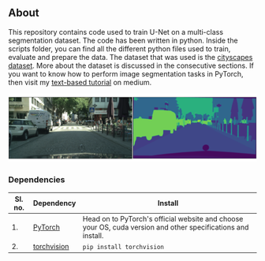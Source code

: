 ## About
This repository contains code used to train U-Net on a multi-class segmentation dataset. The code has been written in python. Inside the scripts folder, you can find all the different python files used to train, evaluate and prepare the data. The dataset that was used is the [cityscapes dataset](https://www.cityscapes-dataset.com/). More about the dataset is discussed in the consecutive sections. If you want to know how to perform image segmentation tasks in PyTorch, then visit my [text-based tutorial](https://medium.com/@mhamdaan/multi-class-semantic-segmentation-with-u-net-pytorch-ee81a66bba89) on medium. 

![image](1.png)

### Dependencies
| Sl. no. | Dependency | Install | 
| --- | --- | --- |
| 1. | [PyTorch](https://pytorch.org/) | Head on to PyTorch's official website and choose your OS, cuda version and other specifications and install. | 
| 2. | [torchvision](https://pytorch.org/vision/stable/index.html) | ```pip install torchvision``` |
